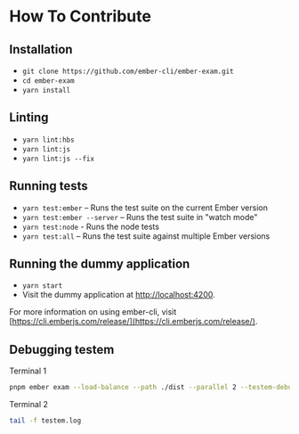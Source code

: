 # How To Contribute

## Installation

- `git clone https://github.com/ember-cli/ember-exam.git`
- `cd ember-exam`
- `yarn install`

## Linting

- `yarn lint:hbs`
- `yarn lint:js`
- `yarn lint:js --fix`

## Running tests

- `yarn test:ember` – Runs the test suite on the current Ember version
- `yarn test:ember --server` – Runs the test suite in "watch mode"
- `yarn test:node` - Runs the node tests
- `yarn test:all` – Runs the test suite against multiple Ember versions

## Running the dummy application

- `yarn start`
- Visit the dummy application at [http://localhost:4200](http://localhost:4200).

For more information on using ember-cli, visit [https://cli.emberjs.com/release/](https://cli.emberjs.com/release/).

## Debugging testem

Terminal 1
```bash
pnpm ember exam --load-balance --path ./dist --parallel 2 --testem-debug testem.log
```
Terminal 2
```bash
tail -f testem.log
```
